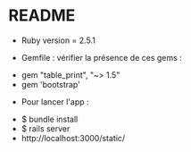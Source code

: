 # README

* Ruby version = 2.5.1

* Gemfile : vérifier la présence de ces gems :
- gem "table_print", "~> 1.5"
- gem 'bootstrap'


* Pour lancer l'app :
- $ bundle install
- $ rails server
- http://localhost:3000/static/
